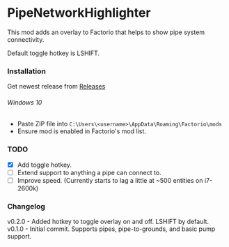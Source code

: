 # PipeNetworkHighlighter

This mod adds an overlay to Factorio that helps to show pipe system connectivity.

Default toggle hotkey is LSHIFT.

### Installation
Get newest release from [Releases](https://github.com/ZoeyBonaventura/PipeNetworkHighlighter/releases)
###### Windows 10
 - Paste ZIP file into `C:\Users\<username>\AppData\Roaming\Factorio\mods`
 - Ensure mod is enabled in Factorio's mod list.

### TODO
 - [x] Add toggle hotkey.
 - [ ] Extend support to anything a pipe can connect to.
 - [ ] Improve speed. (Currently starts to lag a little at ~500 entities on i7-2600k)

### Changelog

v0.2.0 - Added hotkey to toggle overlay on and off. LSHIFT by default.
v0.1.0 - Initial commit. Supports pipes, pipe-to-grounds, and basic pump support.